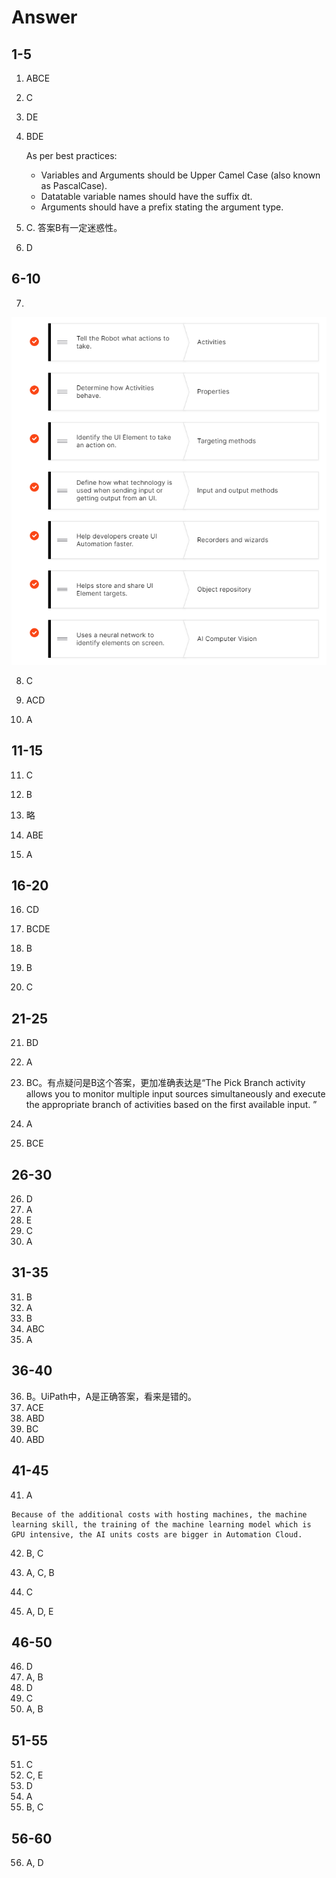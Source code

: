 # Answer

## 1-5

1. ABCE

2. C

3. DE

4. BDE

   As per best practices:

   - Variables and Arguments should be Upper Camel Case (also known as PascalCase).
   - Datatable variable names should have the suffix dt.
   - Arguments should have a prefix stating the argument type.

5. C. 答案B有一定迷惑性。

6. D

## 6-10

7. 

  <img src="images/image-20231219153233288.png" alt="image-20231219153233288" style="zoom: 80%;" />

8. C

9. ACD

10. A

## 11-15

11.  C

12.  B

13.   略

14.   ABE

15.  A 

## 16-20

16. CD

17. BCDE

18. B

19. B

20.  C

## 21-25

21.  BD

22.  A

23.  BC。有点疑问是B这个答案，更加准确表达是“The Pick Branch activity allows you to monitor multiple input sources simultaneously and execute the appropriate branch of activities based on the first available input. ”

24.  A

25.  BCE

## 26-30

26.   D
27.   A
28.   E
29.   C
30.   A

## 31-35

31.   B
32.   A
33.   B
34.   ABC
35.   A

## 36-40

36.    B。UiPath中，A是正确答案，看来是错的。
37.    ACE
38.    ABD
39.    BC
40.    ABD

## 41-45

41.  A

    Because of the additional costs with hosting machines, the machine learning skill, the training of the machine learning model which is GPU intensive, the AI units costs are bigger in Automation Cloud.

42. B, C

43. A, C, B

44. C

45. A, D, E

## 46-50

46.  D
47.  A, B
48.  D
49.  C
50.  A, B

## 51-55 

51. C
52. C, E
53. D
54. A
55. B, C

## 56-60

56. A, D
